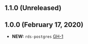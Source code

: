 ## 1.1.0 (Unreleased)
## 1.0.0 (February 17, 2020)

- **NEW:** `rds-postgres` [GH-1]( https://github.com/terraform-alicloud-modules/terraform-alicloud-rds-postgres/pull/1)
